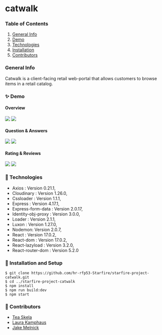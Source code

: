 # catwalk
### Table of Contents
1. [General Info](#🌴-General-Info)
2. [Demo](#✨-Demo)
3. [Technologies](#🧪-Technologies)
4. [Installation](#🚀-Installation)
5. [Contributors](#🤝-Contributors)


### General Info
Catwalk is a client-facing retail web-portal that allows customers to browse items in a retail catalog.

### ✨ Demo
#### Overview
![](image-gallery.gif)
![](add-to-cart.gif)

#### Question & Answers
![](search-highlight.gif)
![](answer-form.gif)

#### Rating & Reviews
![](filters-demo.gif)
![](review-form.gif)

### 🧪 Technologies
* Axios : Version 0.21.1,
* Cloudinary : Version 1.26.0,
* Cssloader : Version 1.1.1,
* Express : Version 4.17.1,
* Express-form-data : Version 2.0.17,
* Identity-obj-proxy : Version 3.0.0,
* Loader : Version 2.1.1,
* Luxon : Version 1.27.0,
* Nodemon: Version 2.0.7,
* React : Version 17.0.2,
* React-dom : Version 17.0.2,
* React-lazyload : Version 3.2.0,
* React-router-dom : Version 5.2.0

### 🚀 Installation and Setup
```
$ git clone https://github.com/hr-rfp53-Starfire/starfire-project-catwalk.git
$ cd ../starfire-project-catwalk
$ npm install
$ npm run build:dev
$ npm start
```


### 🤝 Contributors
- [Tea Skela](https://github.com/tskela)
- [Laura Kamphaus](https://github.com/lkamphaus)
- [Jake Melnick](https://github.com/JacobMelnick)

